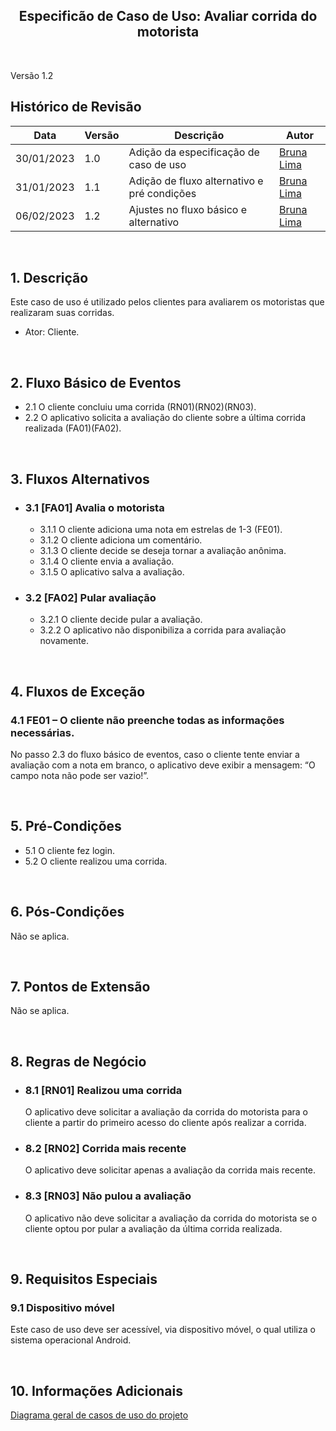 <h2 align="center"><b>Especificão de Caso de Uso: Avaliar corrida do motorista</b></h2>

<br>

Versão 1.2

## Histórico de Revisão
| Data | Versão | Descrição | Autor |
|------| ------ | --------- | ----- |
| 30/01/2023 | 1.0 | Adição da especificação de caso de uso | [Bruna Lima](https://github.com/libruna) |
| 31/01/2023 | 1.1 | Adição de fluxo alternativo e pré condições | [Bruna Lima](https://github.com/libruna) |
| 06/02/2023 | 1.2 | Ajustes no fluxo básico e alternativo | [Bruna Lima](https://github.com/libruna) |

<br>

## 1. Descrição
Este caso de uso é utilizado pelos clientes para avaliarem os motoristas que realizaram suas corridas.

- Ator: Cliente.

<br>

## 2. Fluxo Básico de Eventos
- 2.1 O cliente concluiu uma corrida (RN01)(RN02)(RN03).
- 2.2	O aplicativo solicita a avaliação do cliente sobre a última corrida realizada (FA01)(FA02).

<br>

## 3. Fluxos Alternativos
- ### 3.1 [FA01] Avalia o motorista
   - 3.1.1 O cliente adiciona uma nota em estrelas de 1-3 (FE01).
   - 3.1.2 O cliente adiciona um comentário.
   - 3.1.3 O cliente decide se deseja tornar a avaliação anônima.
   - 3.1.4 O cliente envia a avaliação.
   - 3.1.5 O aplicativo salva a avaliação.
- ### 3.2 [FA02] Pular avaliação
   - 3.2.1 O cliente decide pular a avaliação.
   - 3.2.2 O aplicativo não disponibiliza a corrida para avaliação novamente.
  
<br>

## 4.	Fluxos de Exceção
### 4.1 FE01 – O cliente não preenche todas as informações necessárias.
No passo 2.3 do fluxo básico de eventos, caso o cliente tente enviar a avaliação com a nota em branco, o aplicativo deve exibir a mensagem: “O campo nota não pode ser vazio!”.

<br>

## 5. Pré-Condições
- 5.1 O cliente fez login.
- 5.2	O cliente realizou uma corrida.

<br>

## 6. Pós-Condições
Não se aplica.

<br>

## 7. Pontos de Extensão
Não se aplica.

<br>

## 8. Regras de Negócio
- ### 8.1 [RN01] Realizou uma corrida
   O aplicativo deve solicitar a avaliação da corrida do motorista para o cliente a partir do primeiro acesso do cliente após realizar a corrida.
- ### 8.2 [RN02] Corrida mais recente
   O aplicativo deve solicitar apenas a avaliação da corrida mais recente.
- ### 8.3 [RN03] Não pulou a avaliação
   O aplicativo não deve solicitar a avaliação da corrida do motorista se o cliente optou por pular a avaliação da última corrida realizada.

<br> 

## 9. Requisitos Especiais
### 9.1 Dispositivo móvel
Este caso de uso deve ser acessível, via dispositivo móvel, o qual utiliza o sistema operacional Android.

<br>

## 10. Informações Adicionais
[Diagrama geral de casos de uso do projeto](https://mdsreq-fga-unb.github.io/2022.2-GetPet/#/pages/CasosDeUso)
